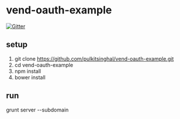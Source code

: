 # vend-oauth-example

[![Gitter](https://badges.gitter.im/Join%20Chat.svg)](https://gitter.im/shoppinpal/vend-oauth-example?utm_source=badge&utm_medium=badge&utm_campaign=pr-badge&utm_content=badge)

## setup
1. git clone https://github.com/pulkitsinghal/vend-oauth-example.git
2. cd vend-oauth-example
3. npm install
4. bower install

## run
grunt server --subdomain <yourUniqueDummyDomainName>
